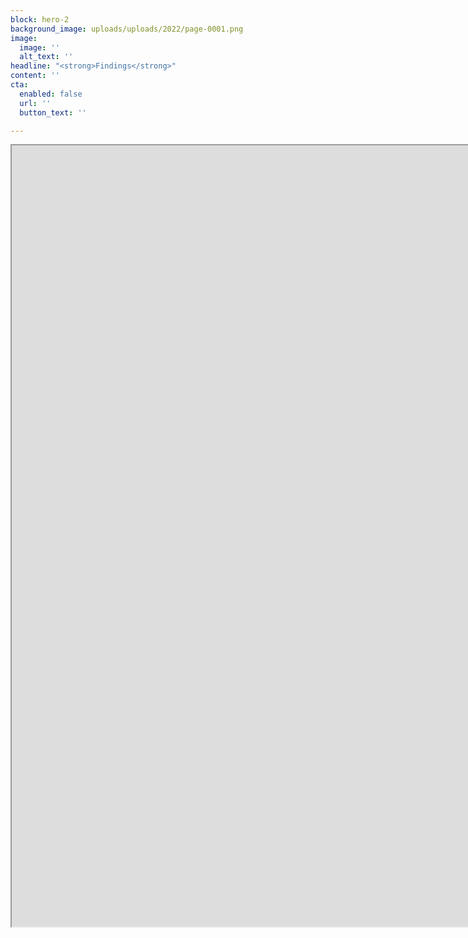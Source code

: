 ```yaml
---
block: hero-2
background_image: uploads/uploads/2022/page-0001.png
image:
  image: ''
  alt_text: ''
headline: "<strong>Findings</strong>"
content: ''
cta:
  enabled: false
  url: ''
  button_text: ''

---
```

<iframe style='width: 2553px; height: 1250px;' src='https://voyant-tools.org/tool/Bubbles/?view=Bubbles&stopList=keywords-56c564645999438c626d5c82ab28e57c&audio=true&corpus=2238ca4e1a69b49383e597ae8493a568'></iframe>